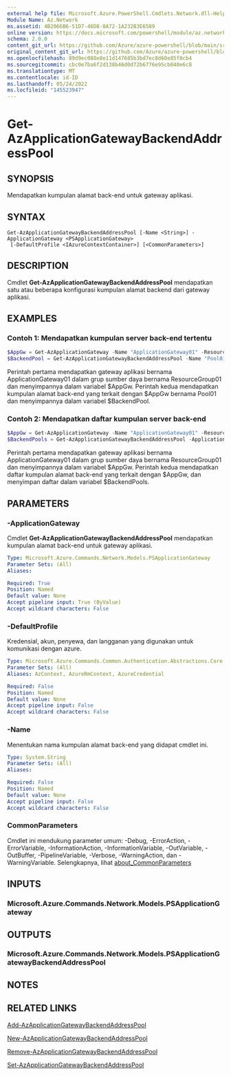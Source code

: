 ```yaml
---
external help file: Microsoft.Azure.PowerShell.Cmdlets.Network.dll-Help.xml
Module Name: Az.Network
ms.assetid: 4B2066B6-51D7-46D8-8A72-1A232B3E6589
online version: https://docs.microsoft.com/powershell/module/az.network/get-azapplicationgatewaybackendaddresspool
schema: 2.0.0
content_git_url: https://github.com/Azure/azure-powershell/blob/main/src/Network/Network/help/Get-AzApplicationGatewayBackendAddressPool.md
original_content_git_url: https://github.com/Azure/azure-powershell/blob/main/src/Network/Network/help/Get-AzApplicationGatewayBackendAddressPool.md
ms.openlocfilehash: 89d9ec088e8e11d147685b3bd7ec8d60e85f0cb4
ms.sourcegitcommit: cbc0e7ba6f2d138b46d0d72b6776e95cb040e6c8
ms.translationtype: MT
ms.contentlocale: id-ID
ms.lasthandoff: 05/24/2022
ms.locfileid: "145523947"
---
```

# Get-AzApplicationGatewayBackendAddressPool

## SYNOPSIS
Mendapatkan kumpulan alamat back-end untuk gateway aplikasi.

## SYNTAX

```
Get-AzApplicationGatewayBackendAddressPool [-Name <String>] -ApplicationGateway <PSApplicationGateway>
 [-DefaultProfile <IAzureContextContainer>] [<CommonParameters>]
```

## DESCRIPTION
Cmdlet **Get-AzApplicationGatewayBackendAddressPool** mendapatkan satu atau beberapa konfigurasi kumpulan alamat backend dari gateway aplikasi.

## EXAMPLES

### Contoh 1: Mendapatkan kumpulan server back-end tertentu
```powershell
$AppGw = Get-AzApplicationGateway -Name "ApplicationGateway01" -ResourceGroupName "ResourceGroup01"
$BackendPool = Get-AzApplicationGatewayBackendAddressPool -Name "Pool01" -ApplicationGateway $AppGw
```

Perintah pertama mendapatkan gateway aplikasi bernama ApplicationGateway01 dalam grup sumber daya bernama ResourceGroup01 dan menyimpannya dalam variabel $AppGw.
Perintah kedua mendapatkan kumpulan alamat back-end yang terkait dengan $AppGw bernama Pool01 dan menyimpannya dalam variabel $BackendPool.

### Contoh 2: Mendapatkan daftar kumpulan server back-end
```powershell
$AppGw = Get-AzApplicationGateway -Name "ApplicationGateway01" -ResourceGroupName "ResourceGroup01"
$BackendPools = Get-AzApplicationGatewayBackendAddressPool -ApplicationGateway $AppGw
```

Perintah pertama mendapatkan gateway aplikasi bernama ApplicationGateway01 dalam grup sumber daya bernama ResourceGroup01 dan menyimpannya dalam variabel $AppGw.
Perintah kedua mendapatkan daftar kumpulan alamat back-end yang terkait dengan $AppGw, dan menyimpan daftar dalam variabel $BackendPools.

## PARAMETERS

### -ApplicationGateway
Cmdlet **Get-AzApplicationGatewayBackendAddressPool** mendapatkan kumpulan alamat back-end untuk gateway aplikasi.

```yaml
Type: Microsoft.Azure.Commands.Network.Models.PSApplicationGateway
Parameter Sets: (All)
Aliases:

Required: True
Position: Named
Default value: None
Accept pipeline input: True (ByValue)
Accept wildcard characters: False
```

### -DefaultProfile
Kredensial, akun, penyewa, dan langganan yang digunakan untuk komunikasi dengan azure.

```yaml
Type: Microsoft.Azure.Commands.Common.Authentication.Abstractions.Core.IAzureContextContainer
Parameter Sets: (All)
Aliases: AzContext, AzureRmContext, AzureCredential

Required: False
Position: Named
Default value: None
Accept pipeline input: False
Accept wildcard characters: False
```

### -Name
Menentukan nama kumpulan alamat back-end yang didapat cmdlet ini.

```yaml
Type: System.String
Parameter Sets: (All)
Aliases:

Required: False
Position: Named
Default value: None
Accept pipeline input: False
Accept wildcard characters: False
```

### CommonParameters
Cmdlet ini mendukung parameter umum: -Debug, -ErrorAction, -ErrorVariable, -InformationAction, -InformationVariable, -OutVariable, -OutBuffer, -PipelineVariable, -Verbose, -WarningAction, dan -WarningVariable. Selengkapnya, lihat [about_CommonParameters](http://go.microsoft.com/fwlink/?LinkID=113216)

## INPUTS

### Microsoft.Azure.Commands.Network.Models.PSApplicationGateway

## OUTPUTS

### Microsoft.Azure.Commands.Network.Models.PSApplicationGatewayBackendAddressPool

## NOTES

## RELATED LINKS

[Add-AzApplicationGatewayBackendAddressPool](./Add-AzApplicationGatewayBackendAddressPool.md)

[New-AzApplicationGatewayBackendAddressPool](./New-AzApplicationGatewayBackendAddressPool.md)

[Remove-AzApplicationGatewayBackendAddressPool](./Remove-AzApplicationGatewayBackendAddressPool.md)

[Set-AzApplicationGatewayBackendAddressPool](./Set-AzApplicationGatewayBackendAddressPool.md)


